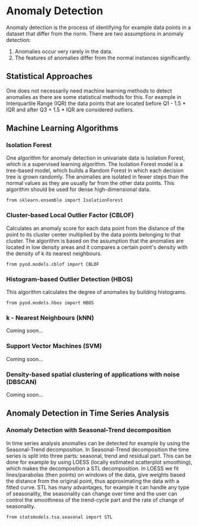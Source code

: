 # Anomaly Detection
Anomaly detection is the process of identifying for example data points in a dataset that differ from the norm.
There are two assumptions in anomaly detection:
1. Anomalies occur very rarely in the data.
2. The features of anomalies differ from the normal instances significantly.

## Statistical Approaches
One does not necessarily need machine learning methods to detect anomalies as there are some statistical methods for this. For example in Interquartile Range (IQR) the data points that are located before Q1 - 1.5 * IQR and after Q3 + 1.5 * IQR are considered outliers. 

## Machine Learning Algorithms

### Isolation Forest
One algorithm for anomaly detection in univariate data is Isolation Forest, which is a supervised learning algorithm. The Isolation Forest model is a tree-based model, which builds a Random Forest in which each decision tree is grown randomly. The anomalies are isolated in fewer steps than the normal values as they are usually far from the other data points. This algorithm should be used for dense high-dimensional data.

```console
from sklearn.ensemble import IsolationForest
```

### Cluster-based Local Outlier Factor (CBLOF)
Calculates an anomaly score for each data point from the distance of the point to its cluster center multiplied by the data points belonging to that cluster. The algorithm is based on the assumption that the anomalies are located in low density areas and it compares a certain point's density with the density of k its nearest neighbours. 

```console
from pyod.models.cblof import CBLOF
```

### Histogram-based Outlier Detection (HBOS)
This algorithm calculates the degree of anomalies by building histograms.

```console
from pyod.models.hbos import HBOS
```

### k - Nearest Neighbours (kNN)
Coming soon...

### Support Vector Machines (SVM)
Coming soon...

### Density-based spatial clustering of applications with noise (DBSCAN)
Coming soon...

## Anomaly Detection in Time Series Analysis

### Anomaly Detection with Seasonal-Trend decomposition
In time series analysis anomalies can be detected for example by using the Seasonal-Trend decomposition. In Seasonal-Trend decomposition the time series is split into three parts: seasonal, trend and residual part. This can be done for example by using LOESS (locally estimated scatterplot smoothing), which makes the decomposition a STL decomposition. In LOESS we fit lines/parabolas (then points) on windows of the data, give weights based the distance from the original point, thus approximating the data with a fitted curve. STL has many advantages, for example it can handle any type of seasonality, the seasonality can change over time and the user can control the smoothness of the trend-cycle part and the rate of change of seasonality. 

```console
from statsmodels.tsa.seasonal import STL
```
